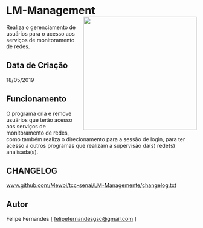 # LM-Management <img src='https://i.imgur.com/U3lwBVc.png' align='right' height='300'>
Realiza o gerenciamento  de usuários para o acesso aos serviços de monitoramento de redes.

## Data de Criação
18/05/2019

## Funcionamento
O programa cria e remove usuários que terão acesso aos serviços de monitoramento de redes, como
também realiza o direcionamento para a sessão de login, para ter acesso a outros programas que 
realizam a supervisão da(s) rede(s) analisada(s).

## CHANGELOG
www.github.com/Mewbi/tcc-senai/LM-Managemente/changelog.txt

## Autor
Felipe Fernandes [ felipefernandesgsc@gmail.com ]
